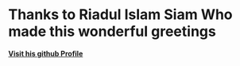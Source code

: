 <h1>Thanks to <b>Riadul Islam Siam<b> Who made this wonderful greetings</h1>
<a href="https://github.com/siam200">Visit his github Profile<a>
